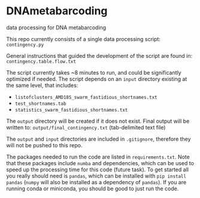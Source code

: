 # DNAmetabarcoding
data processing for DNA metabarcoding

This repo currently consists of a single data processing script:
`contingency.py`

General instructions that guided the development of the script are found in:
`contingency.table.flow.txt`

The script currently takes ~8 minutes to run, and could be significantly optimized if needed.
The script depends on an `input` directory existing at the same level, that includes:
- `listofclusters_AMD18S_swarm_fastidious_shortnames.txt`
- `test_shortnames.tab`
- `statistics_swarm_fastidious_shortnames.txt`

The `output` directory will be created if it does not exist. Final output will be written to:
`output/final_contingency.txt` (tab-delimited text file)

The `output` and `input` directories are included in `.gitignore`, therefore they will not be pushed to this repo.

The packages needed to run the code are listed in `requirements.txt`. Note that these packages include `numba` and dependencies, which can be used to speed up the processing time for this code (future task). To get started all you really should need is `pandas`, which can be installed with `pip install pandas` (`numpy` will also be installed as a dependency of `pandas`). If you are running conda or miniconda, you should be good to just run the code.


